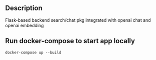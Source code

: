 ## Description
Flask-based backend search/chat pkg integrated with openai chat and openai embedding

## Run docker-compose to start app locally
```
docker-compose up --build
```